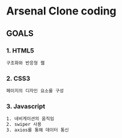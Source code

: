 # Arsenal Clone coding

## GOALS
### 1. HTML5
```bash
구조화와 반응형 웹
```
### 2. CSS3
```bash
페이지의 디자인 요소를 구성
```
### 3. Javascript
```bash
1. 네비게이션의 움직임
2. swiper 사용
3. axios를 통해 데이터 통신
```
